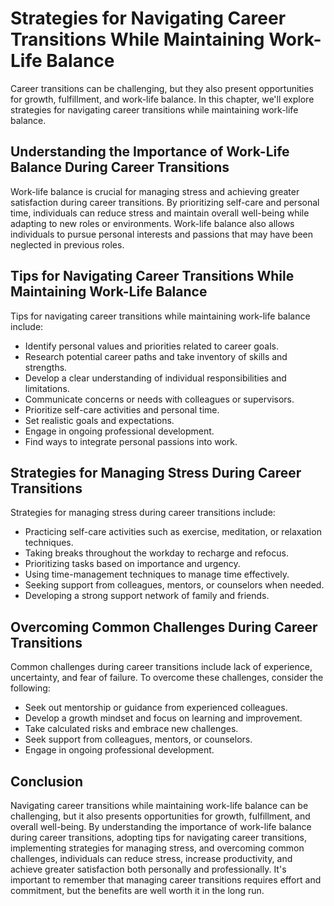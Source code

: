 Strategies for Navigating Career Transitions While Maintaining Work-Life Balance
==========================================================================================================================

Career transitions can be challenging, but they also present opportunities for growth, fulfillment, and work-life balance. In this chapter, we'll explore strategies for navigating career transitions while maintaining work-life balance.

Understanding the Importance of Work-Life Balance During Career Transitions
---------------------------------------------------------------------------

Work-life balance is crucial for managing stress and achieving greater satisfaction during career transitions. By prioritizing self-care and personal time, individuals can reduce stress and maintain overall well-being while adapting to new roles or environments. Work-life balance also allows individuals to pursue personal interests and passions that may have been neglected in previous roles.

Tips for Navigating Career Transitions While Maintaining Work-Life Balance
--------------------------------------------------------------------------

Tips for navigating career transitions while maintaining work-life balance include:

* Identify personal values and priorities related to career goals.
* Research potential career paths and take inventory of skills and strengths.
* Develop a clear understanding of individual responsibilities and limitations.
* Communicate concerns or needs with colleagues or supervisors.
* Prioritize self-care activities and personal time.
* Set realistic goals and expectations.
* Engage in ongoing professional development.
* Find ways to integrate personal passions into work.

Strategies for Managing Stress During Career Transitions
--------------------------------------------------------

Strategies for managing stress during career transitions include:

* Practicing self-care activities such as exercise, meditation, or relaxation techniques.
* Taking breaks throughout the workday to recharge and refocus.
* Prioritizing tasks based on importance and urgency.
* Using time-management techniques to manage time effectively.
* Seeking support from colleagues, mentors, or counselors when needed.
* Developing a strong support network of family and friends.

Overcoming Common Challenges During Career Transitions
------------------------------------------------------

Common challenges during career transitions include lack of experience, uncertainty, and fear of failure. To overcome these challenges, consider the following:

* Seek out mentorship or guidance from experienced colleagues.
* Develop a growth mindset and focus on learning and improvement.
* Take calculated risks and embrace new challenges.
* Seek support from colleagues, mentors, or counselors.
* Engage in ongoing professional development.

Conclusion
----------

Navigating career transitions while maintaining work-life balance can be challenging, but it also presents opportunities for growth, fulfillment, and overall well-being. By understanding the importance of work-life balance during career transitions, adopting tips for navigating career transitions, implementing strategies for managing stress, and overcoming common challenges, individuals can reduce stress, increase productivity, and achieve greater satisfaction both personally and professionally. It's important to remember that managing career transitions requires effort and commitment, but the benefits are well worth it in the long run.
